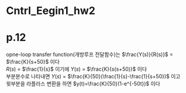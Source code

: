 # Cntrl_Eegin1_hw2









# p.12
opne-loop transfer function(개방루프 전달함수)는 $\frac{Y(s)}{R(s)}$ = $\frac{K}{s+50}$ 이다  
$R(s)$ = $\frac{1}{s}$ 이기에 $Y(s)$ = $\frac{K}{s(s+50)}$ 이다  
부분분수로 나타내면 $Y(s)$ = $\frac{K}{50}(\frac{1}{s}-\frac{1}{s+50})$ 이고  
윗부분을 라플라스 변환을 하면 $y(t)=\frac{K}{50}(1-e^{-50t})$ 이다

